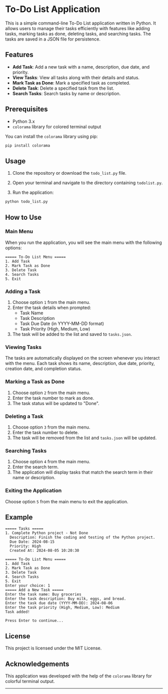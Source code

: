 # To-Do List Application

This is a simple command-line To-Do List application written in Python. It allows users to manage their tasks efficiently with features like adding tasks, marking tasks as done, deleting tasks, and searching tasks. The tasks are saved in a JSON file for persistence.

## Features

- **Add Task**: Add a new task with a name, description, due date, and priority.
- **View Tasks**: View all tasks along with their details and status.
- **Mark Task as Done**: Mark a specified task as completed.
- **Delete Task**: Delete a specified task from the list.
- **Search Tasks**: Search tasks by name or description.

## Prerequisites

- Python 3.x
- `colorama` library for colored terminal output

You can install the `colorama` library using pip:

```bash
pip install colorama
```

## Usage

1. Clone the repository or download the `todo_list.py` file.

2. Open your terminal and navigate to the directory containing `todolist.py`.

3. Run the application:

```bash
python todo_list.py
```

## How to Use

### Main Menu

When you run the application, you will see the main menu with the following options:

```
===== To-Do List Menu =====
1. Add Task
2. Mark Task as Done
3. Delete Task
4. Search Tasks
5. Exit
```

### Adding a Task

1. Choose option `1` from the main menu.
2. Enter the task details when prompted:
   - Task Name
   - Task Description
   - Task Due Date (in YYYY-MM-DD format)
   - Task Priority (High, Medium, Low)
3. The task will be added to the list and saved to `tasks.json`.

### Viewing Tasks

The tasks are automatically displayed on the screen whenever you interact with the menu. Each task shows its name, description, due date, priority, creation date, and completion status.

### Marking a Task as Done

1. Choose option `2` from the main menu.
2. Enter the task number to mark as done.
3. The task status will be updated to "Done".

### Deleting a Task

1. Choose option `3` from the main menu.
2. Enter the task number to delete.
3. The task will be removed from the list and `tasks.json` will be updated.

### Searching Tasks

1. Choose option `4` from the main menu.
2. Enter the search term.
3. The application will display tasks that match the search term in their name or description.

### Exiting the Application

Choose option `5` from the main menu to exit the application.

## Example

```
===== Tasks =====
1. Complete Python project - Not Done
  Description: Finish the coding and testing of the Python project.
  Due Date: 2024-08-15
  Priority: High
  Created At: 2024-08-05 10:20:30

===== To-Do List Menu =====
1. Add Task
2. Mark Task as Done
3. Delete Task
4. Search Tasks
5. Exit
Enter your choice: 1
===== Add a New Task =====
Enter the task name: Buy groceries
Enter the task description: Buy milk, eggs, and bread.
Enter the task due date (YYYY-MM-DD): 2024-08-06
Enter the task priority (High, Medium, Low): Medium
Task added!

Press Enter to continue...
```

## License

This project is licensed under the MIT License.

## Acknowledgements

This application was developed with the help of the `colorama` library for colorful terminal output.

---
